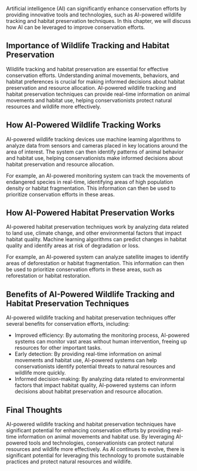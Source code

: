 
Artificial intelligence (AI) can significantly enhance conservation efforts by providing innovative tools and technologies, such as AI-powered wildlife tracking and habitat preservation techniques. In this chapter, we will discuss how AI can be leveraged to improve conservation efforts.

Importance of Wildlife Tracking and Habitat Preservation
--------------------------------------------------------

Wildlife tracking and habitat preservation are essential for effective conservation efforts. Understanding animal movements, behaviors, and habitat preferences is crucial for making informed decisions about habitat preservation and resource allocation. AI-powered wildlife tracking and habitat preservation techniques can provide real-time information on animal movements and habitat use, helping conservationists protect natural resources and wildlife more effectively.

How AI-Powered Wildlife Tracking Works
--------------------------------------

AI-powered wildlife tracking devices use machine learning algorithms to analyze data from sensors and cameras placed in key locations around the area of interest. The system can then identify patterns of animal behavior and habitat use, helping conservationists make informed decisions about habitat preservation and resource allocation.

For example, an AI-powered monitoring system can track the movements of endangered species in real-time, identifying areas of high population density or habitat fragmentation. This information can then be used to prioritize conservation efforts in these areas.

How AI-Powered Habitat Preservation Works
-----------------------------------------

AI-powered habitat preservation techniques work by analyzing data related to land use, climate change, and other environmental factors that impact habitat quality. Machine learning algorithms can predict changes in habitat quality and identify areas at risk of degradation or loss.

For example, an AI-powered system can analyze satellite images to identify areas of deforestation or habitat fragmentation. This information can then be used to prioritize conservation efforts in these areas, such as reforestation or habitat restoration.

Benefits of AI-Powered Wildlife Tracking and Habitat Preservation Techniques
----------------------------------------------------------------------------

AI-powered wildlife tracking and habitat preservation techniques offer several benefits for conservation efforts, including:

* Improved efficiency: By automating the monitoring process, AI-powered systems can monitor vast areas without human intervention, freeing up resources for other important tasks.
* Early detection: By providing real-time information on animal movements and habitat use, AI-powered systems can help conservationists identify potential threats to natural resources and wildlife more quickly.
* Informed decision-making: By analyzing data related to environmental factors that impact habitat quality, AI-powered systems can inform decisions about habitat preservation and resource allocation.

Final Thoughts
--------------

AI-powered wildlife tracking and habitat preservation techniques have significant potential for enhancing conservation efforts by providing real-time information on animal movements and habitat use. By leveraging AI-powered tools and technologies, conservationists can protect natural resources and wildlife more effectively. As AI continues to evolve, there is significant potential for leveraging this technology to promote sustainable practices and protect natural resources and wildlife.
